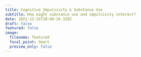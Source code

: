 ```yaml
---
title: Cognitive Impulsivity & Substance Use
subtitle: How might substance use and impulsivity interact?
date: 2021-12-31T18:40:24.329Z
draft: false
featured: false
image:
  filename: featured
  focal_point: Smart
  preview_only: false
---
```

